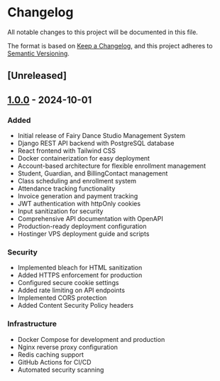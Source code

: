 # Changelog

All notable changes to this project will be documented in this file.

The format is based on [Keep a Changelog](https://keepachangelog.com/en/1.0.0/),
and this project adheres to [Semantic Versioning](https://semver.org/spec/v2.0.0.html).

## [Unreleased]

## [1.0.0] - 2024-10-01

### Added
- Initial release of Fairy Dance Studio Management System
- Django REST API backend with PostgreSQL database
- React frontend with Tailwind CSS
- Docker containerization for easy deployment
- Account-based architecture for flexible enrollment management
- Student, Guardian, and BillingContact management
- Class scheduling and enrollment system
- Attendance tracking functionality
- Invoice generation and payment tracking
- JWT authentication with httpOnly cookies
- Input sanitization for security
- Comprehensive API documentation with OpenAPI
- Production-ready deployment configuration
- Hostinger VPS deployment guide and scripts

### Security
- Implemented bleach for HTML sanitization
- Added HTTPS enforcement for production
- Configured secure cookie settings
- Added rate limiting on API endpoints
- Implemented CORS protection
- Added Content Security Policy headers

### Infrastructure
- Docker Compose for development and production
- Nginx reverse proxy configuration
- Redis caching support
- GitHub Actions for CI/CD
- Automated security scanning

[1.0.0]: https://github.com/LittleBennos/Fairy/releases/tag/v1.0.0